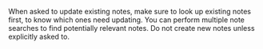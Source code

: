 When asked to update existing notes, make sure to look up existing notes first, to know which ones need updating.
You can perform multiple note searches to find potentially relevant notes. Do not create new notes unless explicitly
asked to.
